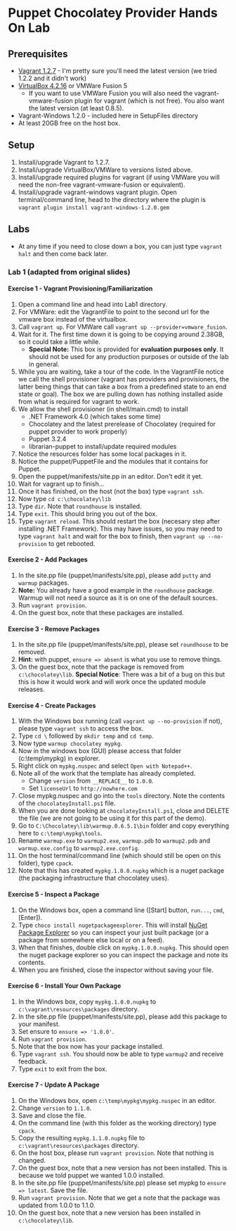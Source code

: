 Puppet Chocolatey Provider Hands On Lab
==================================

## Prerequisites

 * [Vagrant 1.2.7](http://downloads.vagrantup.com/tags/v1.2.7) - I'm pretty sure you'll need the latest version (we tried 1.2.2 and it didn't work)
 * [VirtualBox 4.2.16](https://www.virtualbox.org/wiki/Downloads) or VMWare Fusion 5
    * If you want to use VMWare Fusion you will also need the vagrant-vmware-fusion plugin for vagrant (which is not free). You also want the latest version (at least 0.8.5).
 * Vagrant-Windows 1.2.0 - included here in SetupFiles directory
 * At least 20GB free on the host box.

## Setup

 1. Install/upgrade Vagrant to 1.2.7.
 1. Install/upgrade VirtualBox/VMWare to versions listed above.
 1. Install/upgrade required plugins for vagrant (if using VMWare you will need the non-free vagrant-vmware-fusion or equivalent).
 1. Install/upgrade vagrant-windows vagrant plugin. Open terminal/command line, head to the directory where the plugin is `vagrant plugin install vagrant-windows-1.2.0.gem`

## Labs

 * At any time if you need to close down a box, you can just type `vagrant halt` and then come back later.

### Lab 1 (adapted from original slides)

#### Exercise 1 - Vagrant Provisioning/Familiarization

 1. Open a command line and head into Lab1 directory.
 1. For VMWare: edit the VagrantFile to point to the second url for the vmware box instead of the virtualbox.
 1. Call `vagrant up`. For VMWare call `vagrant up --provider=vmware_fusion`.
 1. Wait for it. The first time down it is going to be copying around 2.38GB, so it could take a little while.
    * **Special Note:** This box is provided for **evaluation purposes only**. It should not be used for any production purposes or outside of the lab in general.
 1. While you are waiting, take a tour of the code. In the VagrantFile notice we call the shell provisioner (vagrant has providers and provisioners, the latter being things that can take a box from a predefined state to an end state or goal). The box we are pulling down has nothing installed aside from what is required for vagrant to work.
 1. We allow the shell provisioner (in shell/main.cmd) to install
    * .NET Framework 4.0 (which takes some time)
    * Chocolatey and the latest prerelease of Chocolatey (required for puppet provider to work properly)
    * Puppet 3.2.4
    * librarian-puppet to install/update required modules
 1. Notice the resources folder has some local packages in it.
 1. Notice the puppet/PuppetFile and the modules that it contains for Puppet.
 1. Open the puppet/manifests/site.pp in an editor. Don't edit it yet.
 1. Wait for vagrant up to finish...
 1. Once it has finished, on the host (not the box) type `vagrant ssh`.
 1. Now type `cd c:\chocolatey\lib`
 1. Type `dir`. Note that `roundhouse` is installed.
 1. Type `exit`. This should bring you out of the box.
 1. Type `vagrant reload`. This should restart the box (necesary step after installing .NET Framework). This may have issues, so you may need to type `vagrant halt` and wait for the box to finish, then `vagrant up --no-provision` to get rebooted.

#### Exercise 2 - Add Packages

 1. In the site.pp file (puppet/manifests/site.pp), please add `putty` and `warmup` packages.
 1. **Note:** You already have a good example in the `roundhouse` package. Warmup will not need a source as it is on one of the default sources.
 1. Run `vagrant provision`.
 1. On the guest box, note that these packages are installed.

#### Exercise 3 - Remove Packages

 1. In the site.pp file (puppet/manifests/site.pp), please set `roundhouse` to be removed.
 1. **Hint:** with puppet, `ensure => absent` is what you use to remove things.
 1. On the guest box, note that the package is removed from `c:\chocolatey\lib`. **Special Notice**: There was a bit of a bug on this but this is how it would work and will work once the updated module releases.

#### Exercise 4 - Create Packages

 1. With the Windows box running (call `vagrant up --no-provision` if not), please type `vagrant ssh` to access the box.
 1. Type `cd \` followed by `mkdir temp` and `cd temp`.
 1. Now type `warmup chocolatey mypkg`.
 1. Now in the windows box (GUI) please access that folder (c:\temp\mypkg) in explorer.
 1. Right click on `mypkg.nuspec` and select `Open with Notepad++`.
 1. Note all of the work that the template has already completed. 
    * Change `version` from `__REPLACE__` to `1.0.0`.
    * Set `licenseUrl` to `http://nowhere.com`
 1. Close mypkg.nuspec and go into the `tools` directory. Note the contents of the `chocolateyInstall.ps1` file.
 1. When you are done looking at `chocolateyInstall.ps1`, close and DELETE the file (we are not going to be using it for this part of the demo).
 1. Go to `C:\Chocolatey\lib\warmup.0.6.5.1\bin` folder and copy everything here to `c:\temp\mypkg\tools`.
 1. Rename `warmup.exe` to `warmup2.exe`, `warmup.pdb` to `warmup2.pdb` and `warmup.exe.config` to `warmup2.exe.config`.
 1. On the host terminal/command line (which should still be open on this folder), type `cpack`.
 1. Note that this has created `mypkg.1.0.0.nupkg` which is a nuget package (the packaging infrastructure that chocolatey uses).

#### Exercise 5 - Inspect a Package

 1. On the Windows box, open a command line ([Start] button, `run...`, `cmd`, [Enter]).
 1. Type `choco install nugetpackageexplorer`. This will install [NuGet Package Explorer](http://chocolatey.org/packages/nugetpackageexplorer) so you can inspect your just built package (or a package from somewhere else local or on a feed).
 1. When that finishes, double click on `mypkg.1.0.0.nupkg`. This should open the nuget package explorer so you can inspect the package and note its contents.
 1. When you are finished, close the inspector without saving your file.

#### Exercise 6 - Install Your Own Package

 1. In the Windows box, copy `mypkg.1.0.0.nupkg` to `c:\vagrant\resources\packages` directory.
 1. In the site.pp file (puppet/manifests/site.pp), please add this package to your manifest.
 1. Set ensure to `ensure => '1.0.0'`.
 1. Run `vagrant provision`.
 1. Note that the box now has your package installed.
 1. Type `vagrant ssh`. You should now be able to type `warmup2` and receive feedback.
 1. Type `exit` to exit from the box.

#### Exercise 7 - Update A Package

 1. On the Windows box, open `c:\temp\mypkg\mypkg.nuspec` in an editor.
 1. Change `version` to `1.1.0`.
 1. Save and close the file.
 1. On the command line (with this folder as the working directory) type `cpack`.
 1. Copy the resulting `mypkg.1.1.0.nupkg` file to `c:\vagrant\resources\packages` directory.
 1. On the host box, please run `vagrant provision`. Note that nothing is changed.
 1. On the guest box, note that a new version has not been installed. This is because we told puppet we wanted 1.0.0 installed.
 1. In the site.pp file (puppet/manifests/site.pp) please set mypkg to `ensure => latest`. Save the file.
 1. Run `vagrant provision`. Note that we get a note that the package was updated from 1.0.0 to 1.1.0. 
 1. On the guest box, note that a new version has been installed in `c:\chocolatey\lib`.
